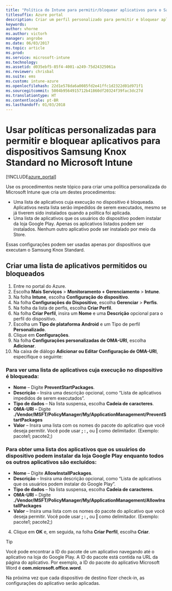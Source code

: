 ```yaml
---
title: "Política do Intune para permitir/bloquear aplicativos para o Samsung Knox"
titlesuffix: Azure portal
description: Criar um perfil personalizado para permitir e bloquear aplicativos em dispositivos Samsung Knox Standard."
keywords: 
author: vhorne
ms.author: victorh
manager: angrobe
ms.date: 06/03/2017
ms.topic: article
ms.prod: 
ms.service: microsoft-intune
ms.technology: 
ms.assetid: d035ebf5-85f4-4001-a249-75d24325061a
ms.reviewer: chrisbal
ms.suite: ems
ms.custom: intune-azure
ms.openlocfilehash: 22d1e578da6a0085fd2e41ffc1d2322d01d971f1
ms.sourcegitcommit: 5004b9564915712b41860df20324f39fac3dc27d
ms.translationtype: HT
ms.contentlocale: pt-BR
ms.lasthandoff: 01/03/2018
---
```

# <a name="use-custom-policies-to-allow-and-block-apps-for-samsung-knox-standard-devices-in-microsoft-intune"></a>Usar políticas personalizadas para permitir e bloquear aplicativos para dispositivos Samsung Knox Standard no Microsoft Intune

[!INCLUDE[azure_portal](./includes/azure_portal.md)]

Use os procedimentos neste tópico para criar uma política personalizada do Microsoft Intune que cria um destes procedimentos:

- Uma lista de aplicativos cuja execução no dispositivo é bloqueada. Aplicativos nesta lista serão impedidos de serem executados, mesmo se já tiverem sido instalados quando a política foi aplicada.
- Uma lista de aplicativos que os usuários do dispositivo podem instalar da loja Google Play. Apenas os aplicativos listados podem ser instalados. Nenhum outro aplicativo pode ser instalado por meio da Store.

Essas configurações podem ser usadas apenas por dispositivos que executam o Samsung Knox Standard.

## <a name="create-an-allowed-or-blocked-app-list"></a>Criar uma lista de aplicativos permitidos ou bloqueados

1. Entre no portal do Azure.
2. Escolha **Mais Serviços** > **Monitoramento + Gerenciamento** > **Intune**.
3. Na folha **Intune**, escolha **Configuração do dispositivo**.
2. Na folha **Configurações do Dispositivo**, escolha **Gerenciar** > **Perfis**.
2. Na folha da lista de perfis, escolha **Criar Perfil**.
3. Na folha **Criar Perfil**, insira um **Nome** e uma **Descrição** opcional para o perfil do dispositivo.
2. Escolha um **Tipo de plataforma** **Android** e um Tipo de perfil **Personalizado**.
3. Clique em **Configurações**.
3. Na folha **Configurações personalizadas de OMA-URI**, escolha **Adicionar**.
4. Na caixa de diálogo **Adicionar ou Editar Configuração de OMA-URI**, especifique o seguinte:

### <a name="for-a-list-of-apps-that-are-blocked-from-running-on-the-device"></a>Para ver uma lista de aplicativos cuja execução no dispositivo é bloqueada:

- **Nome** – Digite **PreventStartPackages**.
- **Descrição** – Insira uma descrição opcional, como “Lista de aplicativos impedidos de serem executados”.
-   **Tipo de dados** – Na lista suspensa, escolha **Cadeia de caracteres**.
-   **OMA-URI** – Digite **./Vendor/MSFT/PolicyManager/My/ApplicationManagement/PreventStartPackages**
-   **Valor** – Insira uma lista com os nomes do pacote do aplicativo que você deseja permitir. Você pode usar **; : ,** ou **|** como delimitador. (Exemplo: pacote1; pacote2;)

### <a name="for-a-list-of-apps-that-users-are-allowed-to-install-from-the-google-play-store-while-excluding-all-other-apps"></a>Para obter uma lista dos aplicativos que os usuários do dispositivo podem instalar da loja Google Play enquanto todos os outros aplicativos são excluídos:
- **Nome** – Digite **AllowInstallPackages**.
- **Descrição** – Insira uma descrição opcional, como “Lista de aplicativos que os usuários podem instalar do Google Play”.
- **Tipo de dados** – Na lista suspensa, escolha **Cadeia de caracteres**.
- **OMA-URI** – Digite **./Vendor/MSFT/PolicyManager/My/ApplicationManagement/AllowInstallPackages**
- **Valor** – Insira uma lista com os nomes do pacote do aplicativo que você deseja permitir. Você pode usar **; : ,** ou **|** como delimitador. (Exemplo: pacote1; pacote2;)

4. Clique em **OK** e, em seguida, na folha **Criar Perfil**, escolha **Criar**.

>[!TIP]
> Você pode encontrar a ID do pacote de um aplicativo navegando até o aplicativo na loja do Google Play. A ID do pacote está contida na URL da página do aplicativo. Por exemplo, a ID do pacote do aplicativo Microsoft Word é **com.microsoft.office.word**.

Na próxima vez que cada dispositivo de destino fizer check-in, as configurações do aplicativo serão aplicadas.


<!---## Assign the custom profile--->
